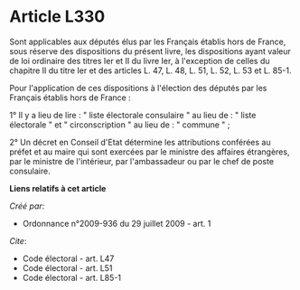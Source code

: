# Article L330

Sont applicables aux députés élus par les Français établis hors de France, sous réserve des dispositions du présent livre,
les dispositions ayant valeur de loi ordinaire des titres Ier et II du livre Ier, à l'exception de celles du chapitre II du
titre Ier et des articles L. 47, L. 48, L. 51, L. 52, L. 53 et L. 85-1. 

Pour l'application de ces dispositions à l'élection des députés par les Français établis hors de France : 

1° Il y a lieu de lire : " liste électorale consulaire " au lieu de : " liste électorale " et " circonscription " au lieu
de : " commune " ; 

2° Un décret en Conseil d'Etat détermine les attributions conférées au préfet et au maire qui sont exercées par le ministre
des affaires étrangères, par le ministre de l'intérieur, par l'ambassadeur ou par le chef de poste consulaire.

**Liens relatifs à cet article**

_Créé par_:

  - Ordonnance n°2009-936 du 29 juillet 2009 - art. 1

_Cite_:

  - Code électoral - art. L47
  - Code électoral - art. L51
  - Code électoral - art. L85-1
